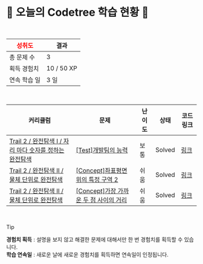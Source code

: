 # 🌲 오늘의 Codetree 학습 현황 🌲

<br />

| <span style="color:red;display:block;text-align:center;"> **성취도**</span> | 결과 |
|---|---|
| 총 문제 수 | 3 |
| 획득 경험치 | 10 / 50 XP |
| 연속 학습 일 | 3 일 |

<br />

|커리큘럼|문제|난이도|상태|코드 링크|
|---|---|---|---|---|
|[Trail 2 / 완전탐색 I / 자리 마다 숫자를 정하는 완전탐색](https://www.codetree.ai/trail-info/novice-mid/)|[[Test]개발팀의 능력](https://www.codetree.ai/trails/complete/curated-cards/test-the-capabilities-of-the-development-team/)|보통|Solved|[링크](https://github.com/K-HEUNGSEOK/codetree/blob/main/250425/%EA%B0%9C%EB%B0%9C%ED%8C%80%EC%9D%98%20%EB%8A%A5%EB%A0%A5/the-capabilities-of-the-development-team.java)|
|[Trail 2 / 완전탐색 II / 물체 단위로 완전탐색](https://www.codetree.ai/trail-info/novice-mid/)|[[Concept]좌표평면 위의 특정 구역 2](https://www.codetree.ai/trails/complete/curated-cards/intro-specific-zone-above-the-2d-coordinate-2/)|쉬움|Solved|[링크](https://github.com/K-HEUNGSEOK/codetree/blob/main/250425/%EC%A2%8C%ED%91%9C%ED%8F%89%EB%A9%B4%20%EC%9C%84%EC%9D%98%20%ED%8A%B9%EC%A0%95%20%EA%B5%AC%EC%97%AD%202/specific-zone-above-the-2d-coordinate-2.java)|
|[Trail 2 / 완전탐색 II / 물체 단위로 완전탐색](https://www.codetree.ai/trail-info/novice-mid/)|[[Concept]가장 가까운 두 점 사이의 거리](https://www.codetree.ai/trails/complete/curated-cards/intro-closest-pair-of-points/)|쉬움|Solved|[링크](https://github.com/K-HEUNGSEOK/codetree/blob/main/250425/%EA%B0%80%EC%9E%A5%20%EA%B0%80%EA%B9%8C%EC%9A%B4%20%EB%91%90%20%EC%A0%90%20%EC%82%AC%EC%9D%B4%EC%9D%98%20%EA%B1%B0%EB%A6%AC/closest-pair-of-points.java)|


<br />

> [!TIP]
> **경험치 획득** : 설명을 보지 않고 해결한 문제에 대해서만 한 번 경험치를 획득할 수 있습니다.  
> **학습 연속일** : 새로운 날에 새로운 경험치를 획득하면 연속일이 인정됩니다.

